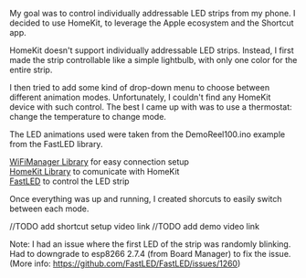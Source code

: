 
My goal was to control individually addressable LED strips from my phone.
I decided to use HomeKit, to leverage the Apple ecosystem and the Shortcut app.


HomeKit doesn't support individually addressable LED strips.
Instead, I first made the strip controllable like a simple lightbulb, with only one color for the entire strip.


I then tried to add some kind of drop-down menu to choose between different animation modes.
Unfortunately, I couldn't find any HomeKit device with such control. 
The best I came up with was to use a thermostat: change the temperature to change mode.


The LED animations used were taken from the DemoReel100.ino example from the FastLED library.


[WiFiManager Library](https://github.com/tzapu/WiFiManager) for easy connection setup</br>
[HomeKit Library](https://github.com/Mixiaoxiao/Arduino-HomeKit-ESP8266) to comunicate with HomeKit</br>
[FastLED](https://fastled.io) to control the LED strip</br>

Once everything was up and running, I created shorcuts to easily switch between each mode.

//TODO add shortcut setup video link
//TODO add demo video link

Note: I had an issue where the first LED of the strip was randomly blinking. 
Had to downgrade to esp8266 2.7.4 (from Board Manager) to fix the issue.
(More info: https://github.com/FastLED/FastLED/issues/1260)

